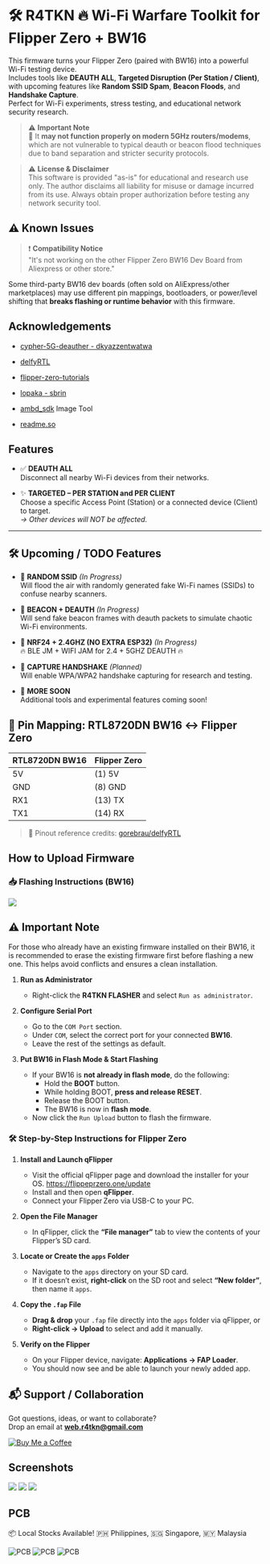 # 🛠️ R4TKN 🔥 Wi-Fi Warfare Toolkit for Flipper Zero + BW16

This firmware turns your Flipper Zero (paired with BW16) into a powerful Wi-Fi testing device.  
Includes tools like **DEAUTH ALL**, **Targeted Disruption (Per Station / Client)**, with upcoming features like **Random SSID Spam**, **Beacon Floods**, and **Handshake Capture**.  
Perfect for Wi-Fi experiments, stress testing, and educational network security research.

> ⚠️ **Important Note**  
> 🔴 It **may not function properly on modern 5GHz routers/modems**, which are not vulnerable to typical deauth or beacon flood techniques due to band separation and stricter security protocols.


> ⚠️ **License & Disclaimer**  
> This software is provided "as-is" for educational and research use only. The author disclaims all liability for misuse or damage incurred from its use. Always obtain proper authorization before testing any network security tool.

## ⚠️ Known Issues

> ❗ **Compatibility Notice**  
> "It's not working on the other Flipper Zero BW16 Dev Board from Aliexpress or other store."

Some third-party BW16 dev boards (often sold on AliExpress/other marketplaces) may use different pin mappings, bootloaders, or power/level shifting that **breaks flashing or runtime behavior** with this firmware.

## Acknowledgements

 - [cypher-5G-deauther - dkyazzentwatwa](https://github.com/dkyazzentwatwa/cypher-5G-deauther/tree/mainawesome-README-templates)

 - [delfyRTL](https://github.com/gorebrau/delfyRTL/tree/main)
 - [flipper-zero-tutorials](https://github.com/jamisonderek/flipper-zero-tutorials)

 - [lopaka - sbrin](https://github.com/sbrin/lopaka)

 - [ambd_sdk](https://github.com/ambiot/ambd_sdk) Image Tool

 - [readme.so](https://github.com/octokatherine/readme.so) 

## Features

- ✅ **DEAUTH ALL**  
  Disconnect all nearby Wi-Fi devices from their networks.

- ✨ **TARGETED – PER STATION and PER CLIENT**  
  Choose a specific Access Point (Station) or a connected device (Client) to target.  
  _→ Other devices will NOT be affected._

---

## 🛠️ Upcoming / TODO Features

- 🚧 **RANDOM SSID** *(In Progress)*  
  Will flood the air with randomly generated fake Wi-Fi names (SSIDs) to confuse nearby scanners.

- 🚧 **BEACON + DEAUTH** *(In Progress)*  
  Will send fake beacon frames with deauth packets to simulate chaotic Wi-Fi environments.

- 🚧 **NRF24 + 2.4GHZ (NO EXTRA ESP32)** *(In Progress)*  
  🔥 BLE JM + WIFI JAM for 2.4 + 5GHZ DEAUTH 🔥

- 🚧 **CAPTURE HANDSHAKE** *(Planned)*  
  Will enable WPA/WPA2 handshake capturing for research and testing.
  
- 🔧 **MORE SOON**  
  Additional tools and experimental features coming soon!
## 🔌 Pin Mapping: RTL8720DN BW16 ↔ Flipper Zero

| RTL8720DN BW16 | Flipper Zero |
|----------------|--------------|
| 5V             | (1) 5V       |
| GND            | (8) GND      |
| RX1            | (13) TX      |
| TX1            | (14) RX      |

> 📎 Pinout reference credits: [gorebrau/delfyRTL](https://github.com/gorebrau/delfyRTL)


## How to Upload Firmware 

### 📥 Flashing Instructions (BW16)
![](https://github.com/rusyln/flipper-zero-bw16-r4tkn/blob/master/Screenshot/flasher1.png)

## ⚠️ Important Note

For those who already have an existing firmware installed on their BW16, it is recommended to erase the existing firmware first before flashing a new one. This helps avoid conflicts and ensures a clean installation.

1. **Run as Administrator**  
   - Right-click the **R4TKN FLASHER** and select `Run as administrator`.

3. **Configure Serial Port**  
   - Go to the `COM Port` section.  
   - Under `COM`, select the correct port for your connected **BW16**.  
   - Leave the rest of the settings as default.

5. **Put BW16 in Flash Mode & Start Flashing**  
   - If your BW16 is **not already in flash mode**, do the following:  
     - Hold the **BOOT** button.  
     - While holding BOOT, **press and release RESET**.  
     - Release the BOOT button.  
     - The BW16 is now in **flash mode**.  
   - Now click the `Run Upload` button to flash the firmware.

### 🛠 Step-by-Step Instructions for Flipper Zero

1. **Install and Launch qFlipper**  
   - Visit the official qFlipper page and download the installer for your OS.  https://flippeprzero.one/update
   - Install and then open **qFlipper**.  
   - Connect your Flipper Zero via USB-C to your PC.

2. **Open the File Manager**  
   - In qFlipper, click the **“File manager”** tab to view the contents of your Flipper’s SD card.

3. **Locate or Create the `apps` Folder**  
   - Navigate to the `apps` directory on your SD card.  
   - If it doesn’t exist, **right-click** on the SD root and select **“New folder”**, then name it `apps`.

4. **Copy the `.fap` File**  
   - **Drag & drop** your `.fap` file directly into the `apps` folder via qFlipper, or  
   - **Right-click → Upload** to select and add it manually.

5. **Verify on the Flipper**  
   - On your Flipper device, navigate: **Applications → FAP Loader**.  
   - You should now see and be able to launch your newly added app.

## 📬 Support / Collaboration

Got questions, ideas, or want to collaborate?  
Drop an email at **web.r4tkn@gmail.com**

[![Buy Me a Coffee](https://www.buymeacoffee.com/assets/img/custom_images/orange_img.png)](http://coff.ee/rusn)
## Screenshots

![](https://github.com/rusyln/flipper-zero-bw16-r4tkn/blob/master/Screenshot/1.png)
![](https://github.com/rusyln/flipper-zero-bw16-r4tkn/blob/master/Screenshot/4.png)
![](https://github.com/rusyln/flipper-zero-bw16-r4tkn/blob/master/Screenshot/7.png)


## PCB  

📦 Local Stocks Available! 🇵🇭 Philippines, 🇸🇬 Singapore, 🇲🇾 Malaysia

![PCB](https://github.com/rusyln/flipper-zero-bw16-r4tkn/blob/master/PCB/10.png)
![PCB](https://github.com/rusyln/flipper-zero-bw16-r4tkn/blob/master/PCB/8.png)
![PCB](https://github.com/rusyln/flipper-zero-bw16-r4tkn/blob/master/PCB/9.png)



